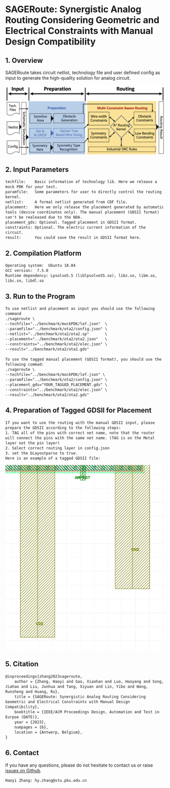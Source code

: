 # SAGERoute: Synergistic Analog Routing Considering Geometric and Electrical Constraints with Manual Design Compatibility

## 1. Overview
SAGERoute takes circuit netlist, technology file and user defined config as input to generate the high-quality solution for analog circuit. 

![](Overview.png)

## 2. Input Parameters
```
techfile:    Basic information of technology lib. Here we release a mock PDK for your test.
paramfile:   Some parameters for user to directly control the routing kernel.
netlist:     A formal netlist generated from CDF file.
placement:   Here we only release the placement generated by automatic tools (device coordinates only). The manual placement (GDSII format) can't be realeased due to the NDA.
placement_gds: Optional. Tagged placement in GDSII format.
constraints: Optional. The electric current information of the circuit.
result:      You could save the result in GDSII format here.
```
## 2. Compilation Platform
```
Operating system:  Ubuntu 18.04 
GCC version:  7.5.0
Runtime dependency: Lpsolve5.5 (liblpsolve55.so), libz.so, libm.so, libc.so, libdl.so
```

## 3. Run to the Program 
```
To use netlist and placement as input you should use the following command
./sageroute \ 
--techfile="../benchmark/mockPDK/lef.json"  \
--paramfile="../benchmark/ota2/config.json" \ 
--netlist="../benchmark/ota2/ota2.sp"       \
--placement="../benchmark/ota2/ota2.json"   \
--constraints="../benchmark/ota2/elec.json" \
--result="../benchmark/ota2/ota2.gds"         

To use the tagged manual placement (GDSII format), you should use the following commad:
./sageroute \
--techfile="../benchmark/mockPDK/lef.json" \
--paramfile="../benchmark/ota2/config.json" \
--placement_gds="YOUR_TAGGED_PLACEMENT.gds" \
--constraints="../benchmark/ota2/elec.json" \
--result="../benchmark/ota2/ota2.gds"

```

## 4. Preparation of Tagged GDSII for Placement
```
If you want to use the routing with the manual GDSII input, please prepare the GDSII according to the following steps:
1. TAG all of the pins with correct net name, note that the router will connect the pins with the same net name. (TAG is on the Metal layer not the pin layer)
2. Select correct routing layer in config.json
3. set the bLayoutparse to true.
Here is an example of a tagged GDSII file: 
```

![](Tag.png)


## 5. Citation

```
@inproceedings{zhang2023sageroute,
    author = {Zhang, Haoyi and Gao, Xiaohan and Luo, Haoyang and Song, Jiahao and Liu, Junhua and Tang, Xiyuan and Lin, Yibo and Wang, Runsheng and Huang, Ru},
    title = {SAGERoute: Synergistic Analog Routing Considering Geometric and Electrical Constraints with Manual Design Compatibility},
    booktitle = {IEEE/ACM Proceedings Design, Automation and Test in Eurpoe (DATE)},
    year = {2023},
    numpages = {6},
    location = {Antwerp, Belgium},
}
```

## 6. Contact

If you have any questions, please do not hesitate to contact us or raise [issues on Github](https://github.com/PKU-IDEA/SAGERoute/issues).

```
Haoyi Zhang: hy.zhang@stu.pku.edu.cn
```
